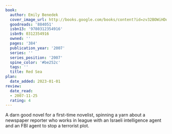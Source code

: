 ```yaml
---
book:
  author: Emily Benedek
  cover_image_url: http://books.google.com/books/content?id=zv32BOWiHDoC&printsec=frontcover&img=1&zoom=1&edge=curl&source=gbs_api
  goodreads: '884051'
  isbn13: '9780312354916'
  isbn9: 0312354916
  owned: ''
  pages: '384'
  publication_year: '2007'
  series: ''
  series_position: '2007'
  spine_color: '#be252c'
  tags: ''
  title: Red Sea
plan:
  date_added: 2023-01-01
review:
  date_read:
  - 2007-11-25
  rating: 4
---
```


A darn good novel for a first-time novelist, spinning a yarn about a newspaper reporter who works in league with an Israeli intelligence agent and an FBI agent to stop a terrorist plot.
